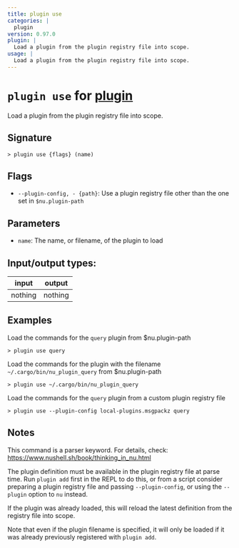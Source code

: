 ```yaml
---
title: plugin use
categories: |
  plugin
version: 0.97.0
plugin: |
  Load a plugin from the plugin registry file into scope.
usage: |
  Load a plugin from the plugin registry file into scope.
---
```

<!-- This file is automatically generated. Please edit the command in https://github.com/nushell/nushell instead. -->

# `plugin use` for [plugin](/commands/categories/plugin.md)

<div class='command-title'>Load a plugin from the plugin registry file into scope.</div>

## Signature

```> plugin use {flags} (name)```

## Flags

 -  `--plugin-config, - {path}`: Use a plugin registry file other than the one set in `$nu.plugin-path`

## Parameters

 -  `name`: The name, or filename, of the plugin to load


## Input/output types:

| input   | output  |
| ------- | ------- |
| nothing | nothing |

## Examples

Load the commands for the `query` plugin from $nu.plugin-path
```nu
> plugin use query

```

Load the commands for the plugin with the filename `~/.cargo/bin/nu_plugin_query` from $nu.plugin-path
```nu
> plugin use ~/.cargo/bin/nu_plugin_query

```

Load the commands for the `query` plugin from a custom plugin registry file
```nu
> plugin use --plugin-config local-plugins.msgpackz query

```

## Notes
This command is a parser keyword. For details, check:
  https://www.nushell.sh/book/thinking_in_nu.html

The plugin definition must be available in the plugin registry file at parse
time. Run `plugin add` first in the REPL to do this, or from a script consider
preparing a plugin registry file and passing `--plugin-config`, or using the
`--plugin` option to `nu` instead.

If the plugin was already loaded, this will reload the latest definition from
the registry file into scope.

Note that even if the plugin filename is specified, it will only be loaded if
it was already previously registered with `plugin add`.